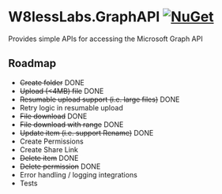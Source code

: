 # W8lessLabs.GraphAPI [![NuGet](https://img.shields.io/nuget/v/W8lessLabs.GraphAPI.svg)](https://www.nuget.org/packages/W8lessLabs.GraphAPI/)
Provides simple APIs for accessing the Microsoft Graph API

## Roadmap

* ~~Create folder~~ DONE
* ~~Upload (<4MB) file~~ DONE
* ~~Resumable upload support (i.e. large files)~~ DONE
* Retry logic in resumable upload
* ~~File download~~ DONE
* ~~File download with range~~ DONE
* ~~Update item (i.e. support Rename)~~ DONE
* Create Permissions
* Create Share Link
* ~~Delete item~~ DONE
* ~~Delete permission~~ DONE
* Error handling / logging integrations
* Tests
